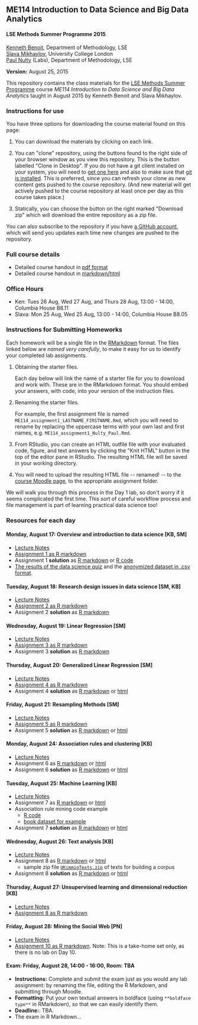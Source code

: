 ## ME114 Introduction to Data Science and Big Data Analytics ##


#### LSE Methods Summer Programme 2015

[Kenneth Benoit](kbenoit@lse.ac.uk), Department of Methodology, LSE  
[Slava Mikhaylov](s.mikhaylov@ucl.ac.uk), University College London  
[Paul Nulty](p.nulty@lse.ac.uk) (Labs), Department of Methodology, LSE  

**Version:** August 25, 2015

This repository contains the class materials for the [LSE Methods Summer Programme](http://www.lse.ac.uk/study/summerSchools/Methods/home.aspx) course *ME114 Introduction to Data Science and Big Data Analytics* taught in August 2015 by Kenneth Benoit and Slava Mikhaylov.  

### Instructions for use ###

You have three options for downloading the course material found on this page:  

1.  You can download the materials by clicking on each link.  

2.  You can "clone" repository, using the buttons found to the right side of your browser window as you view this repository.  This is the button labelled "Clone in Desktop".  If you do not have a git client installed on your system, you will need to [get one here](https://git-scm.com/download/gui) and also to make sure that [git is installed](https://git-scm.com/downloads).  This is preferred, since you can refresh your clone as new content gets pushed to the course repository.  (And new material will get actively pushed to the course repository at least once per day as this course takes place.)

3.  Statically, you can choose the button on the right marked "Download zip" which will download the entire repository as a zip file.

You can also subscribe to the repository if you have [a GitHub account](https://github.com), which will send you updates each time new changes are pushed to the repository.

### Full course details ###

- Detailed course handout in [pdf format](handout/ME114Handout.pdf)
- Detailed course handout in [markdown/html](handout/ME114Handout.md)

### Office Hours ###

- Ken: Tues 26 Aug, Wed 27 Aug, and Thurs 28 Aug, 13:00 - 14:00, Columbia House B8.11  
- Slava: Mon 25 Aug, Wed 25 Aug, 13:00 - 14:00, Columbia House B8.05


### Instructions for Submitting Homeworks ###

Each homework will be a single file in the [RMarkdown](https://goo.gl/ZqOwUe) format.  The files linked below are *named very carefully*, to make it easy for us to identify your completed lab assignments.  

1.  Obtaining the starter files.  

    Each day below will link the name of a starter file for you to download and work with.  These are in the RMarkdown format.  You should embed your answers, with code, into your version of the instruction files.

2.  Renaming the starter files.  
    
    For example, the first assignment file is named `ME114_assignment1_LASTNAME_FIRSTNAME.Rmd`, which you will need to rename by replacing the uppercase terms with your own last and first names, e.g.  `ME114_assignment1_Nulty_Paul.Rmd`.
    
3.  From RStudio, you can create an HTML outfile file with your evaluated code, figure, and text answers by clicking the "Knit HTML" button in the top of the editor pane in RStudio.  The resulting HTML file will be saved in your working directory.

4.  You will need to upload the resulting HTML file -- renamed! -- to the [course Moodle page](https://shortcourses.lse.ac.uk/course/view.php?id=158), to the appropriate assignment folder.  

We will walk you through this process in the Day 1 lab, so don't worry if it seems complicated the first time.  This sort of careful workflow process and file management is part of learning practical data science too!

### Resources for each day ###

#### Monday, August 17: Overview and introduction to data science [KB, SM]

- [Lecture Notes](day1/ME114_day1.pdf)
- [Assignment 1 as R markdown](day1/ME114_assignment1_LASTNAME_FIRSTNAME.Rmd)
- Assignment 1 **solution** as [R markdown](day1/ME114_assignment1_solution.Rmd) or [R code](day1/ME114_assignment1_solution.R)
- [The results of the data science quiz](http://htmlpreview.github.com/?https://github.com/kbenoit/ME114/blob/master/day1/data_science_quiz.html) and the [anonymized dataset in .csv format](day1/data_science_quiz_results.csv).

#### Tuesday, August 18: Research design issues in data science [SM, KB]  

- [Lecture Notes](day2/ME114_day2.pdf)
- [Assignment 2 as R markdown](day2/ME114_assignment2_LASTNAME_FIRSTNAME.Rmd)
- Assignment 2 **solution** as [R markdown](day2/ME114_assignment2_solution.Rmd)

#### Wednesday, August 19: Linear Regression [SM] 

- [Lecture Notes](day3/ME114_day3.pdf)
- [Assignment 3 as R markdown](day3/ME114_assignment3_LASTNAME_FIRSTNAME.Rmd)
- Assignment 3 **solution** as [R markdown](day3/ME114_assignment3_solution.Rmd)

#### Thursday, August 20: Generalized Linear Regression [SM] 

- [Lecture Notes](day4/ME114_day4.pdf)
- [Assignment 4 as R markdown](day4/ME114_assignment4_LASTNAME_FIRSTNAME.Rmd) 
- Assignment 4 **solution** as [R markdown](day4/ME114_assignment4_solution.Rmd) or [html](http://htmlpreview.github.io/?https://github.com/kbenoit/ME114/blob/master/day4/ME114_assignment4_solution.html)

#### Friday, August 21: Resampling Methods [SM]

- [Lecture Notes](day5/ME114_day5.pdf)
- [Assignment 5 as R markdown](day5/ME114_assignment5_LASTNAME_FIRSTNAME.Rmd)
- Assignment 5 **solution** as [R markdown](day5/ME114_assignment5_solution.Rmd) or [html](http://htmlpreview.github.io/?https://github.com/kbenoit/ME114/blob/master/day5/ME114_assignment5_solution.html)

#### Monday, August 24: Association rules and clustering [KB]

- [Lecture Notes](day6/ME114_day6.pdf)
- Assignment 6 as [R markdown](day6/ME114_assignment6_LASTNAME_FIRSTNAME.Rmd) or [html](http://htmlpreview.github.io/?https://github.com/kbenoit/ME114/blob/master/day6/ME114_assignment6_LASTNAME_FIRSTNAME.html)
- Assignment 6 **solution** as [R markdown](day6/ME114_assignment6_solution.Rmd) or [html](http://htmlpreview.github.io/?https://github.com/kbenoit/ME114/blob/master/day6/ME114_assignment6_solution.html)

#### Tuesday, August 25: Machine Learning [KB]

- [Lecture Notes](day7/ME114_day7.pdf)
- Assignment 7 as [R markdown](day7/ME114_assignment7_LASTNAME_FIRSTNAME.Rmd) or [html](http://htmlpreview.github.io/?https://github.com/kbenoit/ME114/blob/master/day7/ME114_assignment7_LASTNAME_FIRSTNAME.html)
- Association rule mining code example
    - [R code](day7/apriori_example.R)
    - [book dataset for example](https://github.com/WinVector/zmPDSwR/raw/master/Bookdata/bookdata.tsv.gz)
- Assignment 7 **solution** as [R markdown](day7/ME114_assignment7_solution.Rmd) or [html](http://htmlpreview.github.io/?https://github.com/kbenoit/ME114/blob/master/day7/ME114_assignment7_solution.html)

#### Wednesday, August 26: Text analysis [KB]

- [Lecture Notes](day8/ME114_day8.pdf)
- Assignment 8 as [R markdown](day8/ME114_assignment8_LASTNAME_FIRSTNAME.Rmd) or [html](http://htmlpreview.github.io/?https://github.com/kbenoit/ME114/blob/master/day8/ME114_assignment8_LASTNAME_FIRSTNAME.html)
    - sample zip file [`UKimmigTexts.zip`](day8/UKimmigTexts.zip) of texts for building a corpus
- Assignment 8 **solution** as [R markdown](day8/ME114_assignment8_solution.Rmd) or [html](http://htmlpreview.github.io/?https://github.com/kbenoit/ME114/blob/master/day8/ME114_assignment8_solution.html)

#### Thursday, August 27: Unsupervised learning and dimensional reduction [KB]

- [Lecture Notes](day9/ME114_day9.pdf)
- [Assignment 8 as R markdown](day9/ME114_assignment9_LASTNAME_FIRSTNAME.Rmd)

#### Friday, August 28: Mining the Social Web [PN]

- [Lecture Notes](day10/ME114_day10.pdf)
- [Assignment 10 as R markdown](day10/ME114_assignment10_LASTNAME_FIRSTNAME.Rmd).  Note: This is a take-home set only, as there is no lab on Day 10.

#### Exam: Friday, August 28, 14:00 - 16:00, Room: TBA

- **Instructions:**  Complete and submit the exam just as you would any lab assignment: by renaming the file, editing the R Markdown, and submitting through Moodle. 
- **Formatting:**  Put your own textual answers in boldface (using `**boldface type**` in RMarkdown), so that we can easily identify them.
- **Deadline:**: TBA.
- The exam in R Markdown...


